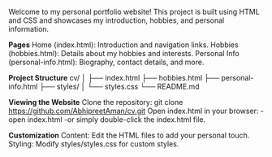 
Welcome to my personal portfolio website! This project is built using HTML and CSS and showcases my introduction, hobbies, and personal information.

**Pages**
Home (index.html): Introduction and navigation links.
Hobbies (hobbies.html): Details about my hobbies and interests.
Personal Info (personal-info.html): Biography, contact details, and more.


**Project Structure**
cv/
│
├── index.html
├── hobbies.html
├── personal-info.html
├── styles/
│   └── styles.css
└── README.md


**Viewing the Website**
Clone the repository:
git clone https://github.com/AbhipreetAman/cv.git
Open index.html in your browser:
-open index.html
-or simply double-click the index.html file.


**Customization**
Content: Edit the HTML files to add your personal touch.
Styling: Modify styles/styles.css for custom styles.
